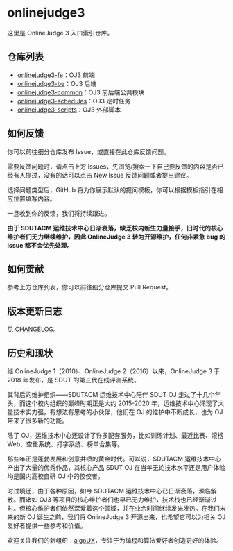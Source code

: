 # onlinejudge3

这里是 OnlineJudge 3 入口索引仓库。

## 仓库列表

- [onlinejudge3-fe](https://github.com/sdutacm/onlinejudge3-fe)：OJ3 前端
- [onlinejudge3-be](https://github.com/sdutacm/onlinejudge3-be)：OJ3 后端
- [onlinejudge3-common](https://github.com/sdutacm/onlinejudge3-common)：OJ3 前后端公共模块
- [onlinejudge3-schedules](https://github.com/sdutacm/onlinejudge3-schedules)：OJ3 定时任务
- [onlinejudge3-scripts](https://github.com/sdutacm/onlinejudge3-scripts)：OJ3 外部脚本

## 如何反馈

你可以前往细分仓库发布 Issue，或直接在此仓库反馈问题。

需要反馈问题时，请点击上方 Issues，先浏览/搜索一下自己要反馈的内容是否已经有人提过，没有的话可以点击 New Issue 反馈问题或者提出建议。

选择问题类型后，GitHub 将为你展示默认的提问模板，你可以根据模板指引在相应位置填写内容。

一旦收到你的反馈，我们将持续跟进。

**由于 SDUTACM 运维技术中心日渐衰落，缺乏校内新生力量接手，旧时代的核心维护者们无力继续维护，因此 OnlineJudge 3 转为开源维护，任何非紧急 bug 的 issue 都不会优先处理。**

## 如何贡献

参考上方仓库列表，你可以前往细分仓库提交 Pull Request。

## 版本更新日志

见 [CHANGELOG](CHANGELOG.md)。

## 历史和现状

继 OnlineJudge 1（2010）、OnlineJudge 2（2016）以来，OnlineJudge 3 于 2018 年发布，是 SDUT 的第三代在线评测系统。

其背后的维护组织——SDUTACM 运维技术中心陪伴 SDUT OJ 走过了十几个年头，而这个校内组织的巅峰时期正是大约 2015-2020 年，运维技术中心涌现了大量技术实力强，有想法有思考的小伙伴，他们在 OJ 的维护中不断成长，也为 OJ 带来了很多新的功能。

除了 OJ，运维技术中心还设计了许多配套服务，比如训练计划、最近比赛、滚榜 Web、查重系统、打字系统、榜单合集等。

那些年正是蓬勃发展和创意井喷的黄金时代。可以说，SDUTACM 运维技术中心产出了大量的优秀作品，其核心产品 SDUT OJ 在当年无论技术水平还是用户体验均是国内高校自研 OJ 中的佼佼者。

时过境迁，由于各种原因，如今 SDUTACM 运维技术中心已日渐衰落，濒临解散。而诸如 OJ3 等项目的核心维护者们也早已无力维护，技术栈也已经渐渐过时。但核心维护者们依然深爱着这个领域，并在业余时间继续发光发热。在我们未来的新 OJ 诞生之前，我们将 OnlineJudge 3 开源出来，也希望它可以为相关 OJ 爱好者提供一些参考和价值。

欢迎关注我们的新组织：[algoUX](https://github.com/algoux)，专注于为编程和算法爱好者创造更好的体验。
